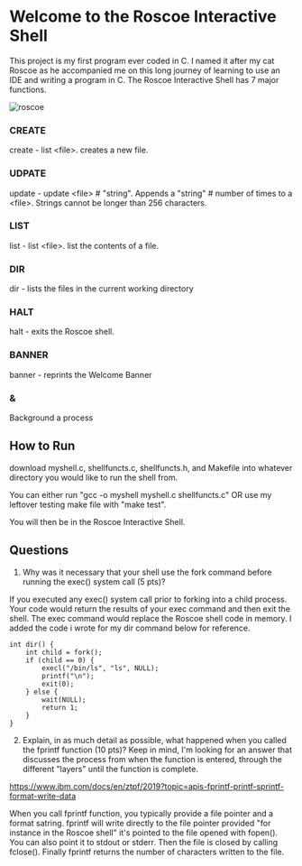 # Welcome to the Roscoe Interactive Shell
This project is my first program ever coded in C.  I named it after my cat Roscoe as he accompanied me on this long journey of learning to use an IDE and writing a program in C.
The Roscoe Interactive Shell has 7 major functions.

![roscoe](https://github.com/wrjonesSTUDENT/AFIT-CSCE489-PROJ1/assets/138234445/69375150-2962-4c67-934f-a51ca57a14dc)


### CREATE

create - list \<file\>.   creates a new file.

### UDPATE

update - update \<file\> # "string".   Appends a "string" # number of times to a \<file\>.  Strings cannot be longer than 256 characters.

### LIST

list - list \<file\>.   list the contents of a file.

### DIR

dir - lists the files in the current working directory

### HALT

halt - exits the Roscoe shell.

### BANNER

banner - reprints the Welcome Banner

### &

Background a process

## How to Run
download myshell.c, shellfuncts.c, shellfuncts.h, and Makefile into whatever directory you would like to run the shell from.

You can either run "gcc -o myshell myshell.c shellfuncts.c" OR use my leftover testing make file with "make test".

You will then be in the Roscoe Interactive Shell.

## Questions
1. Why was it necessary that your shell use the fork command before running the exec() system call (5 pts)?

If you executed any exec() system call prior to forking into a child process.  Your code would return the results of your exec command and then exit the shell. The exec command would replace the Roscoe shell code in memory.  I added the code i wrote for my dir command below for reference.

```
int dir() {
    int child = fork();
    if (child == 0) {
        execl("/bin/ls", "ls", NULL);
        printf("\n");
        exit(0);
    } else {
        wait(NULL);
        return 1;
    }
}
```

2. Explain, in as much detail as possible, what happened when you called the fprintf function (10 pts)? Keep in mind, I'm looking for an answer that discusses the process from when the function is entered, through the different "layers" until the function is complete.

https://www.ibm.com/docs/en/ztpf/2019?topic=apis-fprintf-printf-sprintf-format-write-data

When you call fprintf function, you typically provide a file pointer and a format satring.  fprintf will write directly to the file pointer provided "for instance in the Roscoe shell" it's pointed to the file opened with fopen().  You can also point it to stdout or stderr.  Then the file is closed by calling fclose().  Finally fprintf returns the number of characters written to the file.
